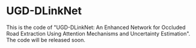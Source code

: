# UGD-DLinkNet

This is the code of "UGD-DLinkNet: An Enhanced Network for Occluded Road Extraction Using Attention Mechanisms and Uncertainty Estimation".
The code will be released soon.
